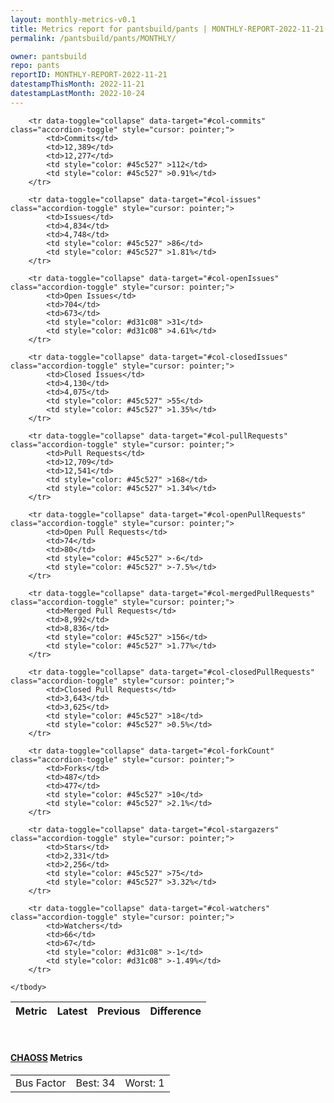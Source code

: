```yaml
---
layout: monthly-metrics-v0.1
title: Metrics report for pantsbuild/pants | MONTHLY-REPORT-2022-11-21 | 2022-11-21
permalink: /pantsbuild/pants/MONTHLY/

owner: pantsbuild
repo: pants
reportID: MONTHLY-REPORT-2022-11-21
datestampThisMonth: 2022-11-21
datestampLastMonth: 2022-10-24
---
```



<table class="table table-condensed" style="border-collapse:collapse;">
    <thead>
    <tr>
        <th>Metric</th>
        <th>Latest</th>
        <th>Previous</th>
        <th colspan="2" style="text-align: center;">Difference</th>
    </tr>
    </thead>
    <tbody>

        <tr data-toggle="collapse" data-target="#col-commits" class="accordion-toggle" style="cursor: pointer;">
            <td>Commits</td>
            <td>12,389</td>
            <td>12,277</td>
            <td style="color: #45c527" >112</td>
            <td style="color: #45c527" >0.91%</td>
        </tr>
        
        <tr data-toggle="collapse" data-target="#col-issues" class="accordion-toggle" style="cursor: pointer;">
            <td>Issues</td>
            <td>4,834</td>
            <td>4,748</td>
            <td style="color: #45c527" >86</td>
            <td style="color: #45c527" >1.81%</td>
        </tr>
        
        <tr data-toggle="collapse" data-target="#col-openIssues" class="accordion-toggle" style="cursor: pointer;">
            <td>Open Issues</td>
            <td>704</td>
            <td>673</td>
            <td style="color: #d31c08" >31</td>
            <td style="color: #d31c08" >4.61%</td>
        </tr>
        
        <tr data-toggle="collapse" data-target="#col-closedIssues" class="accordion-toggle" style="cursor: pointer;">
            <td>Closed Issues</td>
            <td>4,130</td>
            <td>4,075</td>
            <td style="color: #45c527" >55</td>
            <td style="color: #45c527" >1.35%</td>
        </tr>
        
        <tr data-toggle="collapse" data-target="#col-pullRequests" class="accordion-toggle" style="cursor: pointer;">
            <td>Pull Requests</td>
            <td>12,709</td>
            <td>12,541</td>
            <td style="color: #45c527" >168</td>
            <td style="color: #45c527" >1.34%</td>
        </tr>
        
        <tr data-toggle="collapse" data-target="#col-openPullRequests" class="accordion-toggle" style="cursor: pointer;">
            <td>Open Pull Requests</td>
            <td>74</td>
            <td>80</td>
            <td style="color: #45c527" >-6</td>
            <td style="color: #45c527" >-7.5%</td>
        </tr>
        
        <tr data-toggle="collapse" data-target="#col-mergedPullRequests" class="accordion-toggle" style="cursor: pointer;">
            <td>Merged Pull Requests</td>
            <td>8,992</td>
            <td>8,836</td>
            <td style="color: #45c527" >156</td>
            <td style="color: #45c527" >1.77%</td>
        </tr>
        
        <tr data-toggle="collapse" data-target="#col-closedPullRequests" class="accordion-toggle" style="cursor: pointer;">
            <td>Closed Pull Requests</td>
            <td>3,643</td>
            <td>3,625</td>
            <td style="color: #45c527" >18</td>
            <td style="color: #45c527" >0.5%</td>
        </tr>
        
        <tr data-toggle="collapse" data-target="#col-forkCount" class="accordion-toggle" style="cursor: pointer;">
            <td>Forks</td>
            <td>487</td>
            <td>477</td>
            <td style="color: #45c527" >10</td>
            <td style="color: #45c527" >2.1%</td>
        </tr>
        
        <tr data-toggle="collapse" data-target="#col-stargazers" class="accordion-toggle" style="cursor: pointer;">
            <td>Stars</td>
            <td>2,331</td>
            <td>2,256</td>
            <td style="color: #45c527" >75</td>
            <td style="color: #45c527" >3.32%</td>
        </tr>
        
        <tr data-toggle="collapse" data-target="#col-watchers" class="accordion-toggle" style="cursor: pointer;">
            <td>Watchers</td>
            <td>66</td>
            <td>67</td>
            <td style="color: #d31c08" >-1</td>
            <td style="color: #d31c08" >-1.49%</td>
        </tr>
        
    </tbody>
</table>
<br>
<h4><a target="_blank" href="https://chaoss.community/">CHAOSS</a> Metrics</h4>

<table class="table table-condensed" style="border-collapse:collapse;">
    <tbody>
        <td>Bus Factor</td>
        <td>Best: 34</td>
        <td>Worst: 1</td>
    </tbody>
</table>
